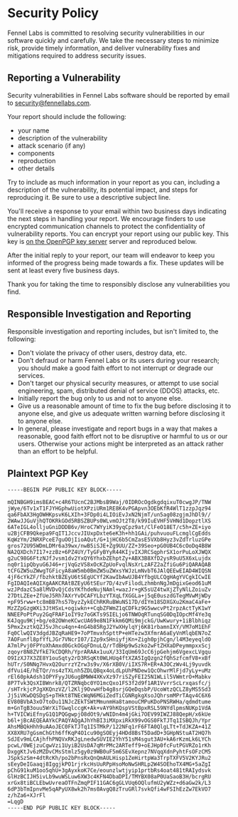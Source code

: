 # Security Policy

Fennel Labs is committed to resolving security vulnerabilities in our software quickly and carefully. We take the necessary steps to minimize risk, provide timely information, and deliver vulnerability fixes and mitigations required to address security issues.

## Reporting a Vulnerability

Security vulnerabilities in Fennel Labs software should be reported by email to security@fennellabs.com.

Your report should include the following:

- your name
- description of the vulnerability
- attack scenario (if any)
- components
- reproduction
- other details

Try to include as much information in your report as you can, including a description of the vulnerability, its potential impact, and steps for reproducing it. Be sure to use a descriptive subject line.

You'll receive a response to your email within two business days indicating the next steps in handling your report. We encourage finders to use encrypted communication channels to protect the confidentiality of vulnerability reports. You can encrypt your report using our public key. This key is [on the OpenPGP key server](https://keys.openpgp.org/vks/v1/by-fingerprint/8DE2317A71891917F7DBCE192D05913253AB5212) server and reproduced below.

After the initial reply to your report, our team will endeavor to keep you informed of the progress being made towards a fix. These updates will be sent at least every five business days.

Thank you for taking the time to responsibly disclose any vulnerabilities you find.

## Responsible Investigation and Reporting

Responsible investigation and reporting includes, but isn't limited to, the following:

- Don't violate the privacy of other users, destroy data, etc.
- Don’t defraud or harm Fennel Labs or its users during your research; you should make a good faith effort to not interrupt or degrade our services.
- Don't target our physical security measures, or attempt to use social engineering, spam, distributed denial of service (DDOS) attacks, etc.
- Initially report the bug only to us and not to anyone else.
- Give us a reasonable amount of time to fix the bug before disclosing it to anyone else, and give us adequate written warning before disclosing it to anyone else.
- In general, please investigate and report bugs in a way that makes a reasonable, good faith effort not to be disruptive or harmful to us or our users. Otherwise your actions might be interpreted as an attack rather than an effort to be helpful.

## Plaintext PGP Key

```
-----BEGIN PGP PUBLIC KEY BLOCK-----

mQINBGH9imsBEAC+c4R6TUcnC2BJMbsB9Waj/0IDROcOgdkgdqixuT0cwgJP/TNW
jWye/6Tv1xT1FJYHGphwUiotXPziURm1RE8K4vPGApvn3OEbKfR4WlT1zzpJqz94
qa6FbAX3HgOWHKpsvK6LXIh+3FDp0i4LIOiEvJxN2NjmT/un5ag08zgjmJhDl9//
2WAwJJGuVjhQTOKRkGOd5RBSZBUPs0WLvmOJt2T8/k99IuEVHF5VHNd1DopztlXS
6ATeIGL4olljuGniDDDB6v/HroC7WYyiK39yqCpz9at/ClFeO18ET/c5h+ZE+iyo
u2BjCFB9Qkepa9FqIT1JccvJIUxpDxte6eK3h+hh1GAi/puhvuouFLcmglCgEdds
KqWzYm/2NRXPceE7guOOjIioAQut/G+1jHC6b5CmZasE5VXb8Hyz3vZdTrluzGPe
gros72U95WDmLDMr6a39wx/nwB5iSJE+Zg9UU/ZZ+39Seo+pG0UB4C6cOoDq4B8W
NA2QXDch7I17+zzBz+6PZ4UY/TyGFyBYyR44KIjvIXJRCSqphrSX1orPuLoXJWQX
g2uC98G6FtzNJfJvsm1dv2YxQY6YhxbZEhptZy+ABX3B8XfD2ysR9uU5X6xLujdx
nq0r1ipQbyuG6J46+rjVqGzVS8xOcKZpUoFvqlNsXrLzAFZ2aZfiGu6PiQARAQAB
tCFGZW5uZWwgTGFicyA8aW5mb0BmZW5uZWxsYWJzLmNvbT6JAlQEEwEIAD4WIQSN
4jF6cYkZF/fbzhktBZEyU6tSEgUCYf2KawIbAwUJB4YfbgULCQgHAgYVCgkICwIE
FgIDAQIeAQIXgAAKCRAtBZEyU6tSEur7D/4zvFilodLzhmbnNgJmDgixGeod61uM
wzJPdazC5a8lMVDvQjCdsYKfhdeNujNAml+wazJr+gK5sUZ4twXjZTyNlLZoiuZv
27DtLZEe+ZfUeJ5Rh7AXrYvDCAFYLbzYTXqLfXGGLa+j5qE0uszdGTegMVwMjWDy
+pF95rww+tc8mBB7hs57byzZykEChRKRuBWuNS17D/dIYm18SDXGXu2KmaC4aFe+
MzZZpGzgWXi3JtHSxL+ogiwkn++CqbZFWmZ1qCDFkz9G5wwcvPt2rpzActTyK1wY
NNEEPoPtPuy2GqFRAF1oIY9z7oGKTs9SIELjo6TNWOqRTunqSG0DqIOpcMf4Ye3q
K4Jqgu9Kj+bg/e82OWneKCwcUA69e8N1Fkkm6QMi9mjckG/UwKwury+1iBlbhiqz
5Pmx2xztkQZJ5vJhcu4qn+4nG4b85RgJ2YwXHylqYj6K81rbamnIXY/VM7oM1EhF
Fq0ClwQIV3dgdJBZqRaHE9+7oPTmvxhSpttP+eHTezw3XfmrA6aEyVnMlqbEN7oZ
7AOFunfl8pfYfLJGr7VNcrI07/I2p9xSHniyfjKn+Zigh0pjhCgn/l4M3eyeqldO
A7mlPvj0FPYoXhAmxd0GckOGqFDnuLQ/rTdBHp9wSzko2wFtZHXaDPeymmpxxScj
zqoyr8N8ZVfkE7kCDQRh/YprARAAx1uuX/33IqUm69JcC6jpGehjm6VgexcLVgqu
O9IzXJ7X3ZE8Y1ouSqty2rD3RSqKt0WLHUq4ftXZA5IgQzgn2fQhSzfcmfV8+xBf
hUTr/S0NNg7HvxQ2OurrzYZrw3s9v/X6rXB0V/iIXS7R+ER+A3OCzWv4Lj9yuvdk
dfVui4E/hETQr/ns4zTXLnh5ZDLQBqx4oLdLpUhPNDew1QcOhwrMlFjd7yLy+uMz
rEl60pkAdsh1OPYFyyJU6ugBMWW4XKvXz97riSZyFEI25N1WLil5VWmtrO+Mabkv
8P7Tvk3QsXIBWnrk8/QTZRNqbc0YO1mcQxo1FS3f2d9f1AR1VvrrScLrxqasfc/j
/sHTrkjcPJgXKQnzVZ/l2Klj9OvwHfb4g8srjGQeDqsbP/UcoWtzQCLZ8yMS5Sd3
Jj5iVKwDQSDgS+pTHkt8TNEcWqN6MGiZedTiCGNRgkgXsoJQhrsmMPrTAqv4C6X6
EV80BVbA3xO7toDu11NJcZEkTSWtMmunmHa8tamouCMPuKDoPNSRWHa/qdmdtume
m+GnTgB3ouu5WrXiTGwqlccgK+Ak+vAY9hKQspVStBpxRSL59NYdlpmsNUKp1VdA
h+TVICWiEfnyG1Q1PQGgwpjO8dOt9/wNIDn4m4jGki7OEV99IWZJ88QepH/x6kUe
b6l+jBcAEQEAAYkCPAQYAQgAJhYhBI3iMXpxiRkX99vOGS0FkTJTq1ISBQJh/Ypr
AhsMBQkHhh9uAAoJEC0FkTJTq1ISTMkP/122NFq1rF6FTA0QlgLTt+TdJKZA+41Z
XX8XRU7gGsmChGth6ffKqP4O1cu90gSOEyj4HDd8BsT5DadD+3GHpNStuAT2HQ7h
SdJEv9mLCAjhfhPNQVxRKJgLnedwSUVIE2YhY51sM4sgut3AU+kA6rKzmLk6LYCh
pcwL/0WEjzuCgwVzi1UyiB2UsDA7qMrPMc2ARTeff9+oEJHp0fcFutPGVRZo1rKh
DxggKtJv6zMZDvCMsStmlz5gy0z9WB0uF5m6SEvXepnz7NVqqXdnPyhtFsOFzCM5
JSpkSzSm+4dtRcKh/po2bPnsRxQnQmAULHisp1ZeHirtpWa3TrpTXFV5V2KYJRu2
sEeyDeIGaaqj8IggjkPO1rjrkcHsUuRPpHsoMoNwSHRLp2W4SOEhoTX4MG+5aZgI
pChG91kuM1oo5qhU+3gAyxkoK7Ce/eounzlwtjyip1prtbRs4oat481tRAIydsvk
GlHzBCIJH5ivLb9wuWSLuw6XW3c4KFN4DbaDPI/TMYBX08aP0UaSaoB3H/bcrgRU
xrGx8tiBCLEbwUvreaOTFnZmqPIF11GAC6gGLVUq6OQlufmU2yWZz+d6aGw2k/L3
6dP3bTmIpnvMe5qAPyUX8wk2h7ms0AvgQ8zTruGRl7svkQfi4wFSIhEzZw7EkVO7
z/hZa6+XJrFl
=LqgD
-----END PGP PUBLIC KEY BLOCK-----
```
